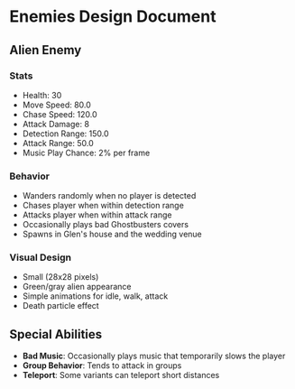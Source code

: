 # Enemies Design Document

## Alien Enemy
### Stats
- Health: 30
- Move Speed: 80.0
- Chase Speed: 120.0
- Attack Damage: 8
- Detection Range: 150.0
- Attack Range: 50.0
- Music Play Chance: 2% per frame

### Behavior
- Wanders randomly when no player is detected
- Chases player when within detection range
- Attacks player when within attack range
- Occasionally plays bad Ghostbusters covers
- Spawns in Glen's house and the wedding venue

### Visual Design
- Small (28x28 pixels)
- Green/gray alien appearance
- Simple animations for idle, walk, attack
- Death particle effect

## Special Abilities
- **Bad Music**: Occasionally plays music that temporarily slows the player
- **Group Behavior**: Tends to attack in groups
- **Teleport**: Some variants can teleport short distances